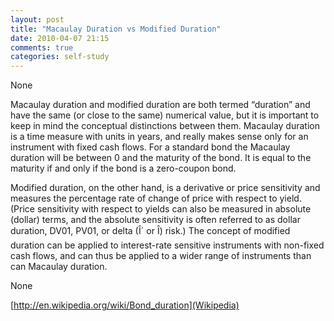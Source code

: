 ```yaml
---
layout: post
title: "Macaulay Duration vs Modified Duration"
date: 2010-04-07 21:15
comments: true
categories: self-study
---
```


None


Macaulay duration and modified duration are both termed “duration” and have the same (or close to the same) numerical value, but it is important to keep in mind the conceptual distinctions between them. Macaulay duration is a time measure with units in years, and really makes sense only for an instrument with fixed cash flows. For a standard bond the Macaulay duration will be between 0 and the maturity of the bond. It is equal to the maturity if and only if the bond is a zero-coupon bond.


Modified duration, on the other hand, is a derivative or price sensitivity and measures the percentage rate of change of price with respect to yield. (Price sensitivity with respect to yields can also be measured in absolute (dollar) terms, and the absolute sensitivity is often referred to as dollar duration, DV01, PV01, or delta (Î´ or Î) risk.) The concept of modified duration can be applied to interest-rate sensitive instruments with non-fixed cash flows, and can thus be applied to a wider range of instruments than can Macaulay duration.


None

[http://en.wikipedia.org/wiki/Bond_duration](Wikipedia)

